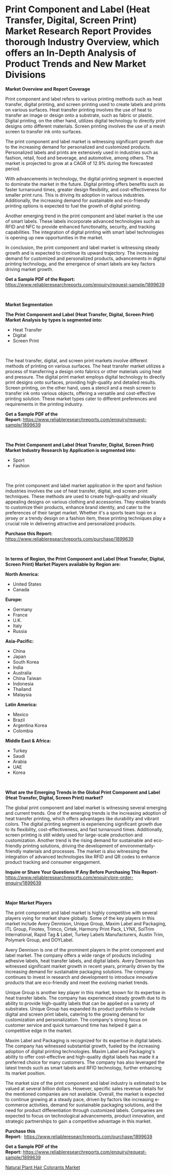 <p><h1>Print Component and Label (Heat Transfer, Digital, Screen Print) Market Research Report Provides thorough Industry Overview, which offers an In-Depth Analysis of Product Trends and New Market Divisions</h1></p><p><strong>Market Overview and Report Coverage</strong></p>
<p><p>Print component and label refers to various printing methods such as heat transfer, digital printing, and screen printing used to create labels and prints on various surfaces. Heat transfer printing involves the use of heat to transfer an image or design onto a substrate, such as fabric or plastic. Digital printing, on the other hand, utilizes digital technology to directly print designs onto different materials. Screen printing involves the use of a mesh screen to transfer ink onto surfaces.</p><p>The print component and label market is witnessing significant growth due to the increasing demand for personalized and customized products. Personalized labels and prints are extensively used in industries such as fashion, retail, food and beverage, and automotive, among others. The market is projected to grow at a CAGR of 12.9% during the forecasted period.</p><p>With advancements in technology, the digital printing segment is expected to dominate the market in the future. Digital printing offers benefits such as faster turnaround times, greater design flexibility, and cost-effectiveness for smaller print runs. This is driving its adoption in various industries. Additionally, the increasing demand for sustainable and eco-friendly printing options is expected to fuel the growth of digital printing.</p><p>Another emerging trend in the print component and label market is the use of smart labels. These labels incorporate advanced technologies such as RFID and NFC to provide enhanced functionality, security, and tracking capabilities. The integration of digital printing with smart label technologies is opening up new opportunities in the market.</p><p>In conclusion, the print component and label market is witnessing steady growth and is expected to continue its upward trajectory. The increasing demand for customized and personalized products, advancements in digital printing technology, and the emergence of smart labels are key factors driving market growth.</p></p>
<p><strong>Get a Sample PDF of the Report:</strong> <a href="https://www.reliableresearchreports.com/enquiry/request-sample/1899639">https://www.reliableresearchreports.com/enquiry/request-sample/1899639</a></p>
<p>&nbsp;</p>
<p><strong>Market Segmentation</strong></p>
<p><strong>The Print Component and Label (Heat Transfer, Digital, Screen Print) Market Analysis by types is segmented into:</strong></p>
<p><ul><li>Heat Transfer</li><li>Digital</li><li>Screen Print</li></ul></p>
<p>&nbsp;</p>
<p><p>The heat transfer, digital, and screen print markets involve different methods of printing on various surfaces. The heat transfer market utilizes a process of transferring a design onto fabrics or other materials using heat and pressure. The digital print market employs digital technology to directly print designs onto surfaces, providing high-quality and detailed results. Screen printing, on the other hand, uses a stencil and a mesh screen to transfer ink onto various objects, offering a versatile and cost-effective printing solution. These market types cater to different preferences and requirements in the printing industry.</p></p>
<p><strong>Get a Sample PDF of the Report:</strong>&nbsp;<a href="https://www.reliableresearchreports.com/enquiry/request-sample/1899639">https://www.reliableresearchreports.com/enquiry/request-sample/1899639</a></p>
<p>&nbsp;</p>
<p><strong>The Print Component and Label (Heat Transfer, Digital, Screen Print) Market Industry Research by Application is segmented into:</strong></p>
<p><ul><li>Sport</li><li>Fashion</li></ul></p>
<p>&nbsp;</p>
<p><p>The print component and label market application in the sport and fashion industries involves the use of heat transfer, digital, and screen print techniques. These methods are used to create high-quality and visually appealing designs on various clothing and accessories. They enable brands to customize their products, enhance brand identity, and cater to the preferences of their target market. Whether it's a sports team logo on a jersey or a trendy design on a fashion item, these printing techniques play a crucial role in delivering attractive and personalized products.</p></p>
<p><strong>Purchase this Report:</strong>&nbsp; <a href="https://www.reliableresearchreports.com/purchase/1899639">https://www.reliableresearchreports.com/purchase/1899639</a></p>
<p>&nbsp;</p>
<p><strong>In terms of Region, the Print Component and Label (Heat Transfer, Digital, Screen Print) Market Players available by Region are:</strong></p>
<p>
    <p> <strong> North America: </strong>
        <ul>
            <li>United States</li>
            <li>Canada</li>
        </ul>
        </p> 
    <p> <strong> Europe: </strong>
        <ul>
            <li>Germany</li>
            <li>France</li>
            <li>U.K.</li>
            <li>Italy</li>
            <li>Russia</li>
        </ul>
        </p> 
    <p> <strong> Asia-Pacific: </strong>
        <ul>
            <li>China</li>
            <li>Japan</li>
            <li>South Korea</li>
            <li>India</li>
            <li>Australia</li>
            <li>China Taiwan</li>
            <li>Indonesia</li>
            <li>Thailand</li>
            <li>Malaysia</li>
        </ul>
        </p> 
    <p> <strong> Latin America: </strong>
        <ul>
            <li>Mexico</li>
            <li>Brazil</li>
            <li>Argentina Korea</li>
            <li>Colombia</li>
        </ul>
        </p> 
    <p> <strong> Middle East & Africa: </strong>
        <ul>
            <li>Turkey</li>
            <li>Saudi</li>
            <li>Arabia</li>
            <li>UAE</li>
            <li>Korea</li>
        </ul>
    </p>
    </p>
<p>&nbsp;</p>
<p><strong>What are the Emerging Trends in the Global Print Component and Label (Heat Transfer, Digital, Screen Print) market?</strong></p>
<p><p>The global print component and label market is witnessing several emerging and current trends. One of the emerging trends is the increasing adoption of heat transfer printing, which offers advantages like durability and vibrant colors. The digital printing segment is experiencing significant growth due to its flexibility, cost-effectiveness, and fast turnaround times. Additionally, screen printing is still widely used for large-scale production and customization. Another trend is the rising demand for sustainable and eco-friendly printing solutions, driving the development of environmentally-friendly materials and processes. The market is also witnessing the integration of advanced technologies like RFID and QR codes to enhance product tracking and consumer engagement.</p></p>
<p><strong>Inquire or Share Your Questions If Any Before Purchasing This Report</strong>- <a href="https://www.reliableresearchreports.com/enquiry/pre-order-enquiry/1899639">https://www.reliableresearchreports.com/enquiry/pre-order-enquiry/1899639</a></p>
<p>&nbsp;</p>
<p><strong>Major Market Players</strong></p>
<p><p>The print component and label market is highly competitive with several players vying for market share globally. Some of the key players in this market include Avery Dennison, Unique Group, Maxim Label and Packaging, ITL Group, Finotex, Trimco, Cirtek, Harmony Print Pack, LYNX, SolTrim International, Rapid Tag & Label, Turkey Labels Manufacturers, Austin Trim, Polymark Group, and DOYLabel.</p><p>Avery Dennison is one of the prominent players in the print component and label market. The company offers a wide range of products including adhesive labels, heat transfer labels, and digital labels. Avery Dennison has witnessed significant market growth in recent years, primarily driven by the increasing demand for sustainable packaging solutions. The company continues to invest in research and development to introduce innovative products that are eco-friendly and meet the evolving market trends.</p><p>Unique Group is another key player in this market, known for its expertise in heat transfer labels. The company has experienced steady growth due to its ability to provide high-quality labels that can be applied on a variety of substrates. Unique Group has expanded its product portfolio to include digital and screen print labels, catering to the growing demand for customization and personalization. The company's strong focus on customer service and quick turnaround time has helped it gain a competitive edge in the market.</p><p>Maxim Label and Packaging is recognized for its expertise in digital labels. The company has witnessed substantial growth, fueled by the increasing adoption of digital printing technologies. Maxim Label and Packaging's ability to offer cost-effective and high-quality digital labels has made it a preferred choice for many customers. The company has also leveraged the latest trends such as smart labels and RFID technology, further enhancing its market position.</p><p>The market size of the print component and label industry is estimated to be valued at several billion dollars. However, specific sales revenue details for the mentioned companies are not available. Overall, the market is expected to continue growing at a steady pace, driven by factors like increasing e-commerce activities, demand for sustainable packaging solutions, and the need for product differentiation through customized labels. Companies are expected to focus on technological advancements, product innovation, and strategic partnerships to gain a competitive advantage in this market.</p></p>
<p><strong>Purchase this Report:</strong>&nbsp;&nbsp;<a href="https://www.reliableresearchreports.com/purchase/1899639">https://www.reliableresearchreports.com/purchase/1899639</a></p>
<p></p>
<p><strong>Get a Sample PDF of the Report:</strong>&nbsp;<a href="https://www.reliableresearchreports.com/enquiry/request-sample/1899639">https://www.reliableresearchreports.com/enquiry/request-sample/1899639</a></p>
<p><p><a href="https://github.com/WillieWoodard/Market-Research-Report-List-2/blob/main/natural-plant-hair-colorants-market.md">Natural Plant Hair Colorants Market</a></p></p>